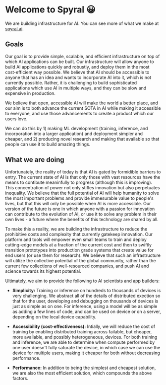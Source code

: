 # Welcome to Spyral 😀

We are building infrastructure for AI. You can see more of what we make at [spyral.ai](https://www.spyral.ai).

## Goals

Our goal is to provide simple, scalable, and efficient infrastructure on top of which AI applications can be built. Our infrastructure will allow anyone to build AI applications quickly and robustly, and deploy them in the most cost-efficient way possible. We believe that AI should be accessible to anyone that has an idea and wants to incorporate AI into it, which is not currently possible. Rather, it is challenging to build sophisticated applications which use AI in multiple ways, and they can be slow and expensive in production.

We believe that open, accessible AI will make the world a better place, and our aim is to both advance the current SOTA in AI while making it accessible to everyone, and use those advancements to create a product which our users love.

We can do this by 1) making ML development (training, inference, and incorporation into a larger application) and deployment simpler and cheaper, and 2) producing novel research and making that available so that people can use it to build amazing things.

## What we are doing

Unfortunately, the reality of today is that AI is gated by formidible barriers to entry. The current state of AI is that only those with vast resources have the means to contibute meaninfully to progress (although this is improving). This concentration of power not only stifles innovation but also perpetuates inequality. We believe that the full potential of AI will help humanity to solve the most important problems and provide immesurable value to people's lives, but that this will only be possible when AI is more accessible. Our version of the future is one in which anyone with a passion for innovation can contribute to the evolution of AI, or use it to solve any problem in their own lives - a future where the benefits of this technology are shared by all.

To make this a reality, we are building the infrastructure to reduce the prohibitive costs and complexity that currently gatekeep innovation. Our platform and tools will empower even small teams to train and deploy cutting-edge models at a fraction of the current cost and then to swiftly transition prototypes into production grade systems that create value for end users (or use them for research). We believe that such an infrastructure will utilize the collective potential of the global community, rather than the current few collections of well-resourced companies, and push AI and science towards its highest potential.

Ultimately, we aim to provide the following to AI scientists and app builders:

- **Simplicity:** Training or inference on hundreds to thousands of devices is very challenging. We abstract all of the details of distributed exection so that for the user, developing and debugging on thousands of devices is just as simple as on one. For inference, using a model will be as simple as adding a few lines of code, and can be used on device or on a server, depending on the local device capability.

- **Accessibility (cost-effectiveness):** Intially, we will reduce the cost of training by enabling distributed training across failable, but cheaper, more available, and possibly heterogeneous, devices. For both training and inference, we are able to determine when compute performed by one user doesn't fully saturate the device, in which case we can use the device for multiple users, making it cheaper for both without decreasing performance.

- **Performance:** In addition to being the simplest and cheapest solution, we are also the most efficient solution, which compounds the above factors.
